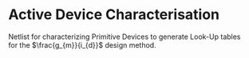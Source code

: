 # Active Device Characterisation

Netlist for characterizing Primitive Devices to generate Look-Up tables  
for the $\frac{g_{m}}{i_{d}}$ design method.

